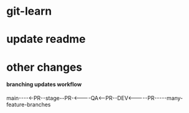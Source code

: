# git-learn
# update readme
# other changes


#### branching updates workflow

main----<-PR--stage--PR-<----QA<--PR--DEV<-----PR-----many-feature-branches